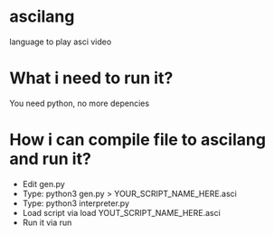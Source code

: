 # ascilang
language to play asci video

# What i need to run it?
You need python, no more depencies

# How i can compile file to ascilang and run it?
 - Edit gen.py
 - Type: python3 gen.py > YOUR_SCRIPT_NAME_HERE.asci
 - Type: python3 interpreter.py
 - Load script via load YOUT_SCRIPT_NAME_HERE.asci
 - Run it via run
